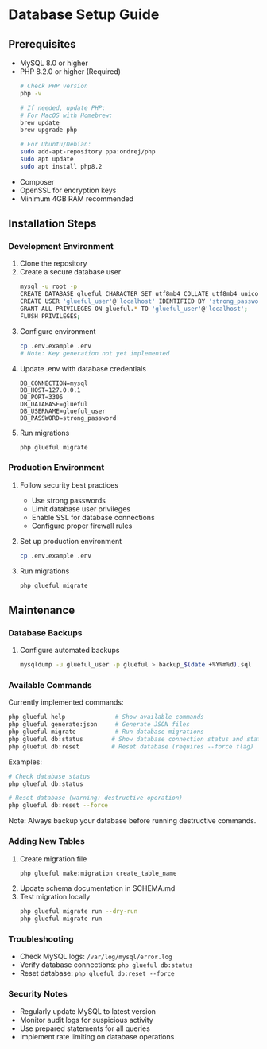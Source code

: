 # Database Setup Guide

## Prerequisites
- MySQL 8.0 or higher
- PHP 8.2.0 or higher (Required)
  ```bash
  # Check PHP version
  php -v
  
  # If needed, update PHP:
  # For MacOS with Homebrew:
  brew update
  brew upgrade php
  
  # For Ubuntu/Debian:
  sudo add-apt-repository ppa:ondrej/php
  sudo apt update
  sudo apt install php8.2
  ```
- Composer
- OpenSSL for encryption keys
- Minimum 4GB RAM recommended

## Installation Steps

### Development Environment
1. Clone the repository
2. Create a secure database user
   ```bash
   mysql -u root -p
   CREATE DATABASE glueful CHARACTER SET utf8mb4 COLLATE utf8mb4_unicode_ci;
   CREATE USER 'glueful_user'@'localhost' IDENTIFIED BY 'strong_password';
   GRANT ALL PRIVILEGES ON glueful.* TO 'glueful_user'@'localhost';
   FLUSH PRIVILEGES;
   ```
3. Configure environment
   ```bash
   cp .env.example .env
   # Note: Key generation not yet implemented
   ```
4. Update .env with database credentials
   ```
   DB_CONNECTION=mysql
   DB_HOST=127.0.0.1
   DB_PORT=3306
   DB_DATABASE=glueful
   DB_USERNAME=glueful_user
   DB_PASSWORD=strong_password
   ```
5. Run migrations
   ```bash
   php glueful migrate
   ```

### Production Environment
1. Follow security best practices
   - Use strong passwords
   - Limit database user privileges
   - Enable SSL for database connections
   - Configure proper firewall rules

2. Set up production environment
   ```bash
   cp .env.example .env
   ```

3. Run migrations
   ```bash
   php glueful migrate
   ```

## Maintenance

### Database Backups
1. Configure automated backups
   ```bash
   mysqldump -u glueful_user -p glueful > backup_$(date +%Y%m%d).sql
   ```

### Available Commands
Currently implemented commands:
```bash
php glueful help              # Show available commands
php glueful generate:json     # Generate JSON files
php glueful migrate           # Run database migrations
php glueful db:status        # Show database connection status and statistics
php glueful db:reset         # Reset database (requires --force flag)
```

Examples:
```bash
# Check database status
php glueful db:status

# Reset database (warning: destructive operation)
php glueful db:reset --force
```

Note: Always backup your database before running destructive commands.

### Adding New Tables
1. Create migration file
   ```bash
   php glueful make:migration create_table_name
   ```
2. Update schema documentation in SCHEMA.md
3. Test migration locally
   ```bash
   php glueful migrate run --dry-run
   php glueful migrate run
   ```

### Troubleshooting
- Check MySQL logs: `/var/log/mysql/error.log`
- Verify database connections: `php glueful db:status`
- Reset database: `php glueful db:reset --force`

### Security Notes
- Regularly update MySQL to latest version
- Monitor audit logs for suspicious activity
- Use prepared statements for all queries
- Implement rate limiting on database operations